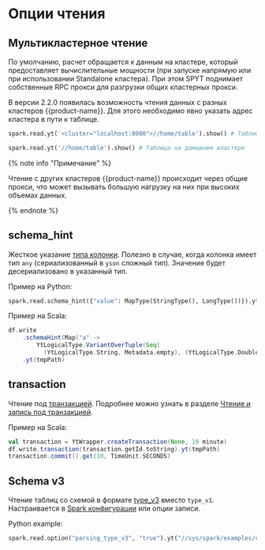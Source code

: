 
# Опции чтения

## Мультикластерное чтение

По умолчанию, расчет обращается к данным на кластере, который предоставляет вычислительные мощности (при запуске напрямую или при использовании Standalone кластера). При этом SPYT поднимает собственные RPC прокси для разгрузки общих кластерных прокси.

В версии 2.2.0 появилась возможность чтения данных с разных кластеров {{product-name}}. Для этого необходимо явно указать адрес кластера в пути к таблице.

```python
spark.read.yt('<cluster="localhost:8000">//home/table').show() # Таблица на кластере localhost:8000

spark.read.yt('//home/table').show() # Таблица на домашнем кластере
```

{% note info "Примечание" %}

Чтение с других кластеров {{product-name}} происходит через общие прокси, что может вызывать большую нагрузку на них при высоких объемах данных.

{% endnote %}

## schema_hint

Жесткое указание [типа колонки](../../../../../user-guide/storage/data-types.md). Полезно в случае, когда колонка имеет тип `any` (сериализованный в `yson` сложный тип).
Значение будет десериализовано в указанный тип.

Пример на Python:
```python
spark.read.schema_hint({"value": MapType(StringType(), LongType())}).yt("//sys/spark/examples/example_yson")
```

Пример на Scala:
```scala
df.write
    .schemaHint(Map("a" ->
        YtLogicalType.VariantOverTuple(Seq(
          (YtLogicalType.String, Metadata.empty), (YtLogicalType.Double, Metadata.empty)))))
    .yt(tmpPath)
```

## transaction

Чтение под [транзакцией](../../../../../user-guide/storage/transactions.md). Подробнее можно узнать в разделе [Чтение и запись под транзакцией](../../../../../user-guide/data-processing/spyt/read-transaction.md).

Пример на Scala:

```scala
val transaction = YtWrapper.createTransaction(None, 10 minute)
df.write.transaction(transaction.getId.toString).yt(tmpPath)
transaction.commit().get(10, TimeUnit.SECONDS)
```

## Schema v3

Чтение таблиц со схемой в формате [type_v3](../../../../../user-guide/storage/data-types.md) вместо `type_v1`. Настраивается в [Spark конфигурации](../cluster/configuration.md) или опции записи.

Python example:
```python
spark.read.option("parsing_type_v3", "true").yt("//sys/spark/examples/example_yson")
```
